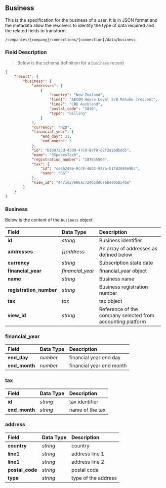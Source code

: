 ## Business

This is the specification for the business of a user. It is in JSON format and the metadata allow the resolvers to identify the type of data required and the related fields to transform.

<span class="api api-get"></span> <code>/companies/{company}/connections/{connection}/data/business</code>

### Field Description

> Below is the schema definition for a `business` record

```json
{
    "result": {
        "business": {
            "addresses": [
                {
                    "country": "New Zealand",
                    "line1": "AECOM House Level 5/8 Mahuhu Crescent",
                    "line2": "CBD Auckland",
                    "postal_code": "1010",
                    "type": "billing"
                }
            ],
            "currency": "NZD",
            "financial_year": {
                "end_day": 31,
                "end_month": 3
            },
            "id": "b1d9725d-43dd-47c9-87f9-d2f2a2bdbdd5",
            "name": "9SpokesTech",
            "registration_number": "187845566",
            "tax": {
                "id": "ceeb248e-9cc8-46b1-937a-b1fd2084e9bc",
                "name": "GST"
            },
            "view_id": "4471d27e06ac724b5dd676bee05854be"
        }
    }
}
```
### Business

Below is the content of the `business` object.

| Field                   | Data Type   | Description                             |
| :---------------------- | :---------- | :----------------------------------     |
| **id**                  | *string*    | Business identifier                     |
| **addresses**           | *[]address* | An array of addresses as defined below  |
| **currency**            | *string*    | Subscription state date                 |
| **financial_year**      | *financial_year* | financial_year object              |
| **name**                | *string*    | Business name                           |
| **registration_number** | *string*    | Business registration number            |
| **tax**                 | *tax*       | tax object                              |
| **view_id**             | *string*    | Reference of the company selected from accounting platform|

### financial_year

| Field                   | Data Type   | Description                             |
| :---------------------- | :---------- | :----------------------------------     |
| **end_day**             | *number*    | financial year end day                  |
| **end_month**           | *number*    | financial year end month                |

### tax

| Field                   | Data Type   | Description                             |
| :---------------------- | :---------- | :----------------------------------     |
| **id**                  | *string*    | tax identifier                          |
| **end_month**           | *string*    | name of the tax                         |

### address

| Field                   | Data Type   | Description                             |
| :---------------------- | :---------- | :----------------------------------     |
| **country**             | *string*    | country                                 |
| **line1**               | *string*    | address line 1                          |
| **line1**               | *string*    | address line 2                          |
| **postal_code**         | *string*    | postal code                             |
| **type**                | *string*    | type of the address                     |



